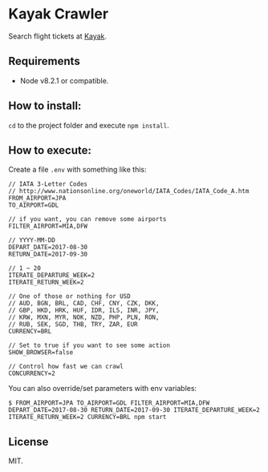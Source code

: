 # Kayak Crawler
Search flight tickets at [Kayak](https://www.kayak.com).


## Requirements
- Node v8.2.1 or compatible.


## How to install:
`cd` to the project folder and execute `npm install`.


## How to execute:
Create a file `.env` with something like this:
```
// IATA 3-Letter Codes
// http://www.nationsonline.org/oneworld/IATA_Codes/IATA_Code_A.htm
FROM_AIRPORT=JPA
TO_AIRPORT=GDL

// if you want, you can remove some airports
FILTER_AIRPORT=MIA,DFW

// YYYY-MM-DD
DEPART_DATE=2017-08-30
RETURN_DATE=2017-09-30

// 1 ~ 20
ITERATE_DEPARTURE_WEEK=2
ITERATE_RETURN_WEEK=2

// One of those or nothing for USD
// AUD, BGN, BRL, CAD, CHF, CNY, CZK, DKK,
// GBP, HKD, HRK, HUF, IDR, ILS, INR, JPY,
// KRW, MXN, MYR, NOK, NZD, PHP, PLN, RON,
// RUB, SEK, SGD, THB, TRY, ZAR, EUR
CURRENCY=BRL

// Set to true if you want to see some action
SHOW_BROWSER=false

// Control how fast we can crawl
CONCURRENCY=2
```

You can also override/set parameters with env variables:
```shell
$ FROM_AIRPORT=JPA TO_AIRPORT=GDL FILTER_AIRPORT=MIA,DFW DEPART_DATE=2017-08-30 RETURN_DATE=2017-09-30 ITERATE_DEPARTURE_WEEK=2 ITERATE_RETURN_WEEK=2 CURRENCY=BRL npm start
```


## License
MIT.
